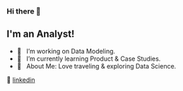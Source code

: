 ### Hi there 👋

## I'm an Analyst!

- 🔭  &nbsp; I’m working on Data Modeling.
- 🌱  &nbsp; I’m currently learning Product & Case Studies. 
- 💜  &nbsp; About Me: Love traveling & exploring Data Science. 

👔 [linkedin][linkedin]
 
[linkedin]: https://www.linkedin.com/in/xinyue-liu-237641169/
